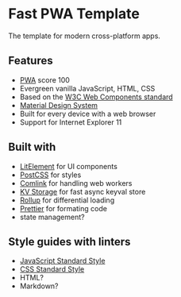 # Fast PWA Template

The template for modern cross-platform apps.

## Features

- [PWA](https://developers.google.com/web/progressive-web-apps/) score 100
- Evergreen vanilla JavaScript, HTML, CSS
- Based on the [W3C Web Components standard](https://github.com/w3c/webcomponents#readme)
- [Material Design System](https://material.io/design/)
- Built for every device with a web browser
- Support for Internet Explorer 11

## Built with

- [LitElement](https://github.com/Polymer/lit-element#readme) for UI components
- [PostCSS](https://github.com/postcss/postcss#readme) for styles
- [Comlink](https://github.com/GoogleChromeLabs/comlink#readme) for handling web workers
- [KV Storage](https://developers.google.com/web/updates/2019/03/kv-storage) for fast async keyval store
- [Rollup](https://github.com/rollup/rollup#readme) for differential loading
- [Prettier](https://github.com/prettier/prettier#readme) for formating code
- state management?

## Style guides with linters

- [JavaScript Standard Style](https://github.com/standard/standard#readme)
- [CSS Standard Style](https://github.com/stylelint/stylelint-config-standard#readme)
- HTML?
- Markdown?

